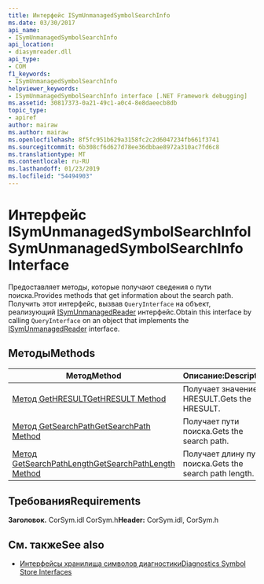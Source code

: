 ```yaml
---
title: Интерфейс ISymUnmanagedSymbolSearchInfo
ms.date: 03/30/2017
api_name:
- ISymUnmanagedSymbolSearchInfo
api_location:
- diasymreader.dll
api_type:
- COM
f1_keywords:
- ISymUnmanagedSymbolSearchInfo
helpviewer_keywords:
- ISymUnmanagedSymbolSearchInfo interface [.NET Framework debugging]
ms.assetid: 30817373-0a21-49c1-a0c4-8e8daeecb8db
topic_type:
- apiref
author: mairaw
ms.author: mairaw
ms.openlocfilehash: 8f5fc951b629a3158fc2c2d6047234fb661f3741
ms.sourcegitcommit: 6b308cf6d627d78ee36dbbae8972a310ac7fd6c8
ms.translationtype: MT
ms.contentlocale: ru-RU
ms.lasthandoff: 01/23/2019
ms.locfileid: "54494903"
---
```

# <a name="isymunmanagedsymbolsearchinfo-interface"></a><span data-ttu-id="1bebe-102">Интерфейс ISymUnmanagedSymbolSearchInfo</span><span class="sxs-lookup"><span data-stu-id="1bebe-102">ISymUnmanagedSymbolSearchInfo Interface</span></span>
<span data-ttu-id="1bebe-103">Предоставляет методы, которые получают сведения о пути поиска.</span><span class="sxs-lookup"><span data-stu-id="1bebe-103">Provides methods that get information about the search path.</span></span> <span data-ttu-id="1bebe-104">Получить этот интерфейс, вызвав `QueryInterface` на объект, реализующий [ISymUnmanagedReader](../../../../docs/framework/unmanaged-api/diagnostics/isymunmanagedreader-interface.md) интерфейс.</span><span class="sxs-lookup"><span data-stu-id="1bebe-104">Obtain this interface by calling `QueryInterface` on an object that implements the [ISymUnmanagedReader](../../../../docs/framework/unmanaged-api/diagnostics/isymunmanagedreader-interface.md) interface.</span></span>  
  
## <a name="methods"></a><span data-ttu-id="1bebe-105">Методы</span><span class="sxs-lookup"><span data-stu-id="1bebe-105">Methods</span></span>  
  
|<span data-ttu-id="1bebe-106">Метод</span><span class="sxs-lookup"><span data-stu-id="1bebe-106">Method</span></span>|<span data-ttu-id="1bebe-107">Описание:</span><span class="sxs-lookup"><span data-stu-id="1bebe-107">Description</span></span>|  
|------------|-----------------|  
|[<span data-ttu-id="1bebe-108">Метод GetHRESULT</span><span class="sxs-lookup"><span data-stu-id="1bebe-108">GetHRESULT Method</span></span>](../../../../docs/framework/unmanaged-api/diagnostics/isymunmanagedsymbolsearchinfo-gethresult-method.md)|<span data-ttu-id="1bebe-109">Получает значение HRESULT.</span><span class="sxs-lookup"><span data-stu-id="1bebe-109">Gets the HRESULT.</span></span>|  
|[<span data-ttu-id="1bebe-110">Метод GetSearchPath</span><span class="sxs-lookup"><span data-stu-id="1bebe-110">GetSearchPath Method</span></span>](../../../../docs/framework/unmanaged-api/diagnostics/isymunmanagedsymbolsearchinfo-getsearchpath-method.md)|<span data-ttu-id="1bebe-111">Получает пути поиска.</span><span class="sxs-lookup"><span data-stu-id="1bebe-111">Gets the search path.</span></span>|  
|[<span data-ttu-id="1bebe-112">Метод GetSearchPathLength</span><span class="sxs-lookup"><span data-stu-id="1bebe-112">GetSearchPathLength Method</span></span>](../../../../docs/framework/unmanaged-api/diagnostics/isymunmanagedsymbolsearchinfo-getsearchpathlength-method.md)|<span data-ttu-id="1bebe-113">Получает длину пути поиска.</span><span class="sxs-lookup"><span data-stu-id="1bebe-113">Gets the search path length.</span></span>|  
  
## <a name="requirements"></a><span data-ttu-id="1bebe-114">Требования</span><span class="sxs-lookup"><span data-stu-id="1bebe-114">Requirements</span></span>  
 <span data-ttu-id="1bebe-115">**Заголовок.** CorSym.idl CorSym.h</span><span class="sxs-lookup"><span data-stu-id="1bebe-115">**Header:** CorSym.idl, CorSym.h</span></span>  
  
## <a name="see-also"></a><span data-ttu-id="1bebe-116">См. также</span><span class="sxs-lookup"><span data-stu-id="1bebe-116">See also</span></span>
- [<span data-ttu-id="1bebe-117">Интерфейсы хранилища символов диагностики</span><span class="sxs-lookup"><span data-stu-id="1bebe-117">Diagnostics Symbol Store Interfaces</span></span>](../../../../docs/framework/unmanaged-api/diagnostics/diagnostics-symbol-store-interfaces.md)
